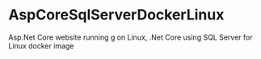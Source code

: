 # AspCoreSqlServerDockerLinux
Asp.Net Core website running g on Linux, .Net Core using SQL Server for Linux docker image
